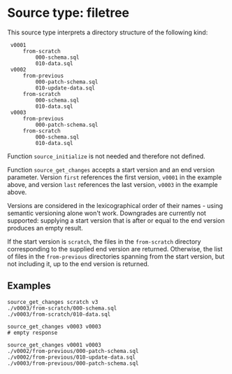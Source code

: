 Source type: filetree
=====================

This source type interprets a directory structure of the following kind:

     v0001
         from-scratch
             000-schema.sql
             010-data.sql
     v0002
         from-previous
             000-patch-schema.sql
             010-update-data.sql
         from-scratch
             000-schema.sql
             010-data.sql
     v0003
         from-previous
             000-patch-schema.sql
         from-scratch
             000-schema.sql
             010-data.sql

Function `source_initialize` is not needed and therefore not defined.

Function `source_get_changes` accepts a start version and an end version parameter. Version `first`
references the first version, `v0001` in the example above, and version `last` references the last version,
`v0003` in the example above.

Versions are considered in the lexicographical order of their names - using semantic versioning alone won't work. Downgrades are currently not supported: supplying a start version that is after or equal to the end version produces an empty result.

If the start version is `scratch`, the files in the `from-scratch` directory corresponding to the supplied end version
are returned. Otherwise, the list of files in the `from-previous` directories spanning from the start version, but not
including it, up to the end version is returned.

Examples
--------

    source_get_changes scratch v3
    ./v0003/from-scratch/000-schema.sql
    ./v0003/from-scratch/010-data.sql

    source_get_changes v0003 v0003
    # empty response

    source_get_changes v0001 v0003
    ./v0002/from-previous/000-patch-schema.sql
    ./v0002/from-previous/010-update-data.sql
    ./v0003/from-previous/000-patch-schema.sql

